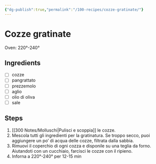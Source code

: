 ```yaml
---
{"dg-publish":true,"permalink":"/100-recipes/cozze-gratinate/"}
---
```


# Cozze gratinate
Oven: 220°-240°
## Ingredients
- [ ] cozze
- [ ] pangrattato
- [ ] prezzemolo
- [ ] aglio
- [ ] olio di oliva
- [ ] sale
## Steps
1. [[300 Notes/Molluschi\|Pulisci e scoppia]] le cozze.
2. Mescola tutti gli ingredienti per la gratinatura. Se troppo secco, puoi aggiungere un po’ di acqua delle cozze, filtrata dalla sabbia.
3. Rimuovi il coperchio di ogni cozza e disponile su una teglia da forno. Aiutandoti con un cucchiaio, farcisci le cozze con il ripieno.
4. Inforna a 220°-240° per 12-15 min